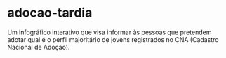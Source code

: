 # adocao-tardia
Um infográfico interativo que visa informar às pessoas que pretendem adotar qual é o perfil majoritário de jovens registrados no CNA (Cadastro Nacional de Adoção).
